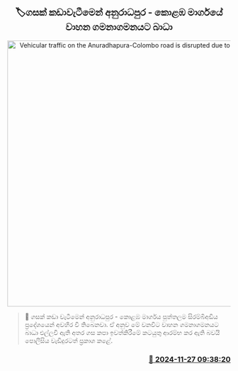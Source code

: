 <p align='center'><b><h2 align='center' title='Vehicular traffic on the Anuradhapura-Colombo road is disrupted due to a falling tree'>🏷ගසක් කඩාවැටීමෙන් අනුරාධපුර - කොළඹ මාර්ගයේ වාහන ගමනාගමනයට බාධා </h2></b></p>
<p align='center'><img src='https://helakuru.sgp1.cdn.digitaloceanspaces.com/esana/images/lib/weather-alert.jpg' width='600' alt='Vehicular traffic on the Anuradhapura-Colombo road is disrupted due to a falling tree'></p>

>📝 ගසක් කඩා වැටීමෙන් අනුරාධපුර - කොළඹ මාර්ගය පුත්තලම සිරම්බිඅඩිය ප්‍රදේශයෙන් අවහිර වී තිබෙනවා.
ඒ අනුව මේ වනවිට වාහන ගමනාගමනයට බාධා එල්ලවී ඇති අතර ගස කපා ඉවත්කිරීමේ කටයුතු ආරම්භ කර ඇති බවයි පොලීසිය වැඩිදුරටත් ප්‍රකාශ කළේ. 


<h3 align='right'><a href='https://www.helakuru.lk/esana/p/105494/'>📅 2024-11-27 09:38:20</a></h3>

